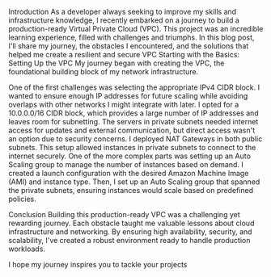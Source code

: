 Introduction
As a developer always seeking to improve my skills and infrastructure knowledge,
I recently embarked on a journey to build a production-ready Virtual Private Cloud (VPC).
This project was an incredible learning experience, filled with challenges and triumphs. 
In this blog post, I'll share my journey, the obstacles I encountered, and the solutions that helped me create a resilient and secure VPC
Starting with the Basics: Setting Up the VPC
My journey began with creating the VPC, the foundational building block of my network infrastructure.

One of the first challenges was selecting the appropriate IPv4 CIDR block.
I wanted to ensure enough IP addresses for future scaling while avoiding overlaps with other networks I might integrate with later. 
I opted for a 10.0.0.0/16 CIDR block, which provides a large number of IP addresses and leaves room for subnetting. 
The servers in private subnets needed internet access for updates and external communication, but direct access wasn't an option due to security concerns.
I deployed NAT Gateways in both public subnets. This setup allowed instances in private subnets to connect to the internet securely.
One of the more complex parts was setting up an Auto Scaling group to manage the number of instances based on demand.
I created a launch configuration with the desired Amazon Machine Image (AMI) and instance type.
Then, I set up an Auto Scaling group that spanned the private subnets, ensuring instances would scale based on predefined policies.

Conclusion
Building this production-ready VPC was a challenging yet rewarding journey. Each obstacle taught me valuable lessons about cloud infrastructure and networking. By ensuring high availability, security, and scalability, I've created a robust environment ready to handle production workloads.

I hope my journey inspires you to tackle your projects


